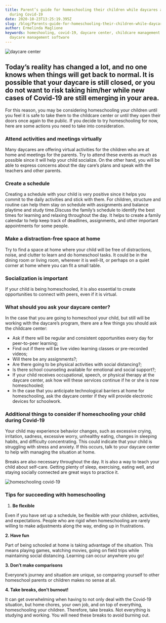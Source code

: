 ```yaml
---
title: Parent’s guide for homeschooling their children while daycares are closed
  during Covid-19
date: 2020-10-23T13:25:19.395Z
slug: /blog/Parents-guide-for-homeschooling-their-children-while-daycares-are-closed-during-Covid-19
author: Ermelinda Maglione
keywords: homeshooling, covid-19, daycare center, childcare management software,
  daycare management software
---
```

![daycare center](daycare-center.jpg "daycare center")

## Today’s reality has changed a lot, and no one knows when things will get back to normal. It is possible that your daycare is still closed, or you do not want to risk taking him/her while new cases of Covid-19 are still emerging in your area.

For this reason, you may be considering homeschooling your children until you feel it is safe to take them to the childcare center or until they open their doors once again to the public. If you decide to try homeschooling for now, here are some actions you need to take into consideration.

### Attend activities and meetings virtually

Many daycares are offering virtual activities for the children who are at home and meetings for the parents. Try to attend these events as much as possible since it will help your child socialize. On the other hand, you will be able to express concerns about the day care’s plans and speak with the teachers and other parents.

### Create a schedule

Creating a schedule with your child is very positive since it helps you commit to the daily activities and stick with them. For children, structure and routine can help them stay on schedule with assignments and balance playtime and study time.Discuss the family’s schedule to identify the best times for learning and relaxing throughout the day. It helps to create a family calendar to help keep track of deadlines, assignments, and other important appointments for some people.

### Make a distraction-free space at home

Try to find a space at home where your child will be free of distractions, noise, and clutter to learn and do homeschool tasks. It could be in the dining room or living room, wherever it is well-lit, or perhaps on a quiet corner at home where you can fit a small table.

### Socialization is important

If your child is being homeschooled, it is also essential to create opportunities to connect with peers, even if it is virtual.

### What should you ask your daycare center?

In the case that you are going to homeschool your child, but still will be working with the daycare’s program, there are a few things you should ask the childcare center:

* Ask if there will be regular and consistent opportunities every day for peer-to-peer learning;
* Find out if there will be live video learning classes or pre-recorded videos;
* Will there be any assignments?;
* Are there going to be physical activities with social distancing?;
* Is there school counseling available for emotional and social support?;
* If your child receives occupational, speech, or physical therapy at the daycare center, ask how will these services continue if he or she is now homeschooled;
* In the case that you anticipate technological barriers at home for homeschooling, ask the daycare center if they will provide electronic devices for schoolwork.

### Additional things to consider if homeschooling your child during Covid-19

Your child may experience behavior changes, such as excessive crying, irritation, sadness, excessive worry, unhealthy eating, changes in sleeping habits, and difficulty concentrating. This could indicate that your child is struggling with stress and anxiety. If this occurs, talk to your daycare center to help with managing the situation at home.

Breaks are also necessary throughout the day. It is also a way to teach your child about self-care. Getting plenty of sleep, exercising, eating well, and staying socially connected are great ways to practice it.

![homeschooling covid-19](homeshooling-covid19.jpg "homeschooling covid-19")

### Tips for succeeding with homeschooling

1. **Be flexible**

Even if you have set up a schedule, be flexible with your children, activities, and expectations. People who are rigid when homeschooling are rarely willing to make adjustments along the way, ending up in frustrations.

**2. Have fun**

Part of being schooled at home is taking advantage of the situation. This means playing games, watching movies, going on field trips while maintaining social distancing. Learning can occur anywhere you go!

**3. Don’t make comparisons**

Everyone’s journey and situation are unique, so comparing yourself to other homeschool parents or children makes no sense at all.

**4. Take breaks, don’t burnout!**

It can get overwhelming when having to not only deal with the Covid-19 situation, but home chores, your own job, and on top of everything, homeschooling your children. Therefore, take breaks. Not everything is studying and working. You will need these breaks to avoid burning out.